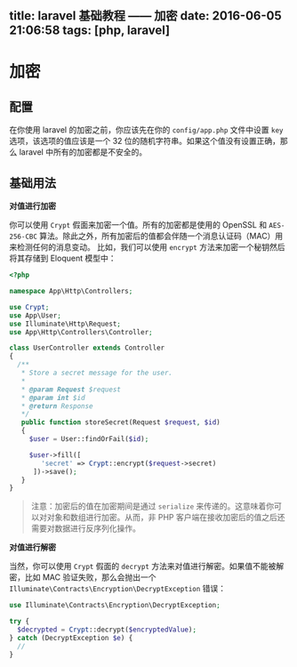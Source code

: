 title: laravel 基础教程 —— 加密
date: 2016-06-05 21:06:58
tags: [php, laravel]
---

# 加密

## 配置

在你使用 laravel 的加密之前，你应该先在你的 `config/app.php` 文件中设置 `key` 选项，该选项的值应该是一个 32 位的随机字符串。如果这个值没有设置正确，那么 laravel 中所有的加密都是不安全的。

## 基础用法

**对值进行加密**

你可以使用 `Crypt` 假面来加密一个值。所有的加密都是使用的 OpenSSL 和 `AES-256-CBC` 算法。除此之外，所有加密后的值都会伴随一个消息认证码（MAC）用来检测任何的消息变动。
比如，我们可以使用 `encrypt` 方法来加密一个秘钥然后将其存储到 Eloquent 模型中：

```php
<?php

namespace App\Http\Controllers;

use Crypt;
use App\User;
use Illuminate\Http\Request;
use App\Http\Controllers\Controller;

class UserController extends Controller
{
  /**
   * Store a secret message for the user.
   *
   * @param Request $request
   * @param int $id
   * @return Response
   */
   public function storeSecret(Request $request, $id)
   {
     $user = User::findOrFail($id);

     $user->fill([
        'secret' => Crypt::encrypt($request->secret)
      ])->save();
   }
}
```

> 注意：加密后的值在加密期间是通过 `serialize` 来传递的。这意味着你可以对对象和数组进行加密。从而，非 PHP 客户端在接收加密后的值之后还需要对数据进行反序列化操作。

**对值进行解密**

当然，你可以使用 `Crypt` 假面的 `decrypt` 方法来对值进行解密。如果值不能被解密，比如 MAC 验证失败，那么会抛出一个 `Illuminate\Contracts\Encryption\DecryptException` 错误：

```php
use Illuminate\Contracts\Encryption\DecryptException;

try {
  $decrypted = Crypt::decrypt($encryptedValue);
} catch (DecryptException $e) {
  //
}
```